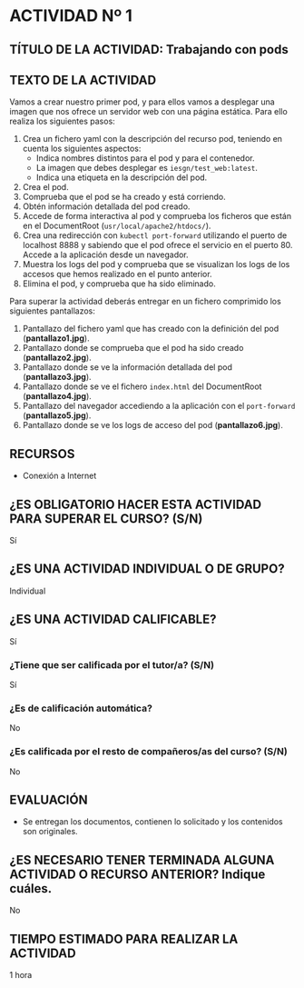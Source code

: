 # ACTIVIDAD Nº 1

## TÍTULO DE LA ACTIVIDAD: Trabajando con pods

## TEXTO DE LA ACTIVIDAD

Vamos a crear nuestro primer pod, y para ellos vamos a desplegar una
imagen que nos ofrece un servidor web con una página estática. Para
ello realiza los siguientes pasos:

1. Crea un fichero yaml con la descripción del recurso pod, teniendo en cuenta los siguientes aspectos:
    * Indica nombres distintos para el pod y para el contenedor.
    * La imagen que debes desplegar es `iesgn/test_web:latest`.
    * Indica una etiqueta en la descripción del pod.
2. Crea el pod.
3. Comprueba que el pod se ha creado y está corriendo.
4. Obtén información detallada del pod creado.
5. Accede de forma interactiva al pod y comprueba los ficheros que están en el DocumentRoot (`usr/local/apache2/htdocs/`).
6. Crea una redirección con `kubectl port-forward` utilizando el puerto de localhost 8888 y sabiendo que el pod ofrece el servicio en el puerto 80. Accede a la aplicación desde un navegador.
7. Muestra los logs del pod y comprueba que se visualizan los logs de los accesos que hemos realizado en el punto anterior.
8. Elimina el pod, y comprueba que ha sido eliminado.

Para superar la actividad deberás entregar en un fichero comprimido los siguientes pantallazos:

1. Pantallazo del fichero yaml que has creado con la definición del pod (**pantallazo1.jpg**).
2. Pantallazo donde se comprueba que el pod ha sido creado (**pantallazo2.jpg**).
3. Pantallazo donde se ve la información detallada del pod (**pantallazo3.jpg**).
4. Pantallazo donde se ve el fichero `index.html` del DocumentRoot (**pantallazo4.jpg**).
5. Pantallazo del navegador accediendo a la aplicación con el `port-forward` (**pantallazo5.jpg**).
6. Pantallazo donde se ve los logs de acceso del pod (**pantallazo6.jpg**).

## RECURSOS

* Conexión a Internet

## ¿ES OBLIGATORIO HACER ESTA ACTIVIDAD PARA SUPERAR EL CURSO? (S/N)

Sí

## ¿ES UNA ACTIVIDAD INDIVIDUAL O DE GRUPO?

Individual

## ¿ES UNA ACTIVIDAD CALIFICABLE?

Sí

### ¿Tiene que ser calificada por el tutor/a? (S/N)

Sí

### ¿Es de calificación automática?

No

### ¿Es calificada por el resto de compañeros/as del curso? (S/N)

No

## EVALUACIÓN

* Se entregan los documentos, contienen lo solicitado y los contenidos son originales.

## ¿ES NECESARIO TENER TERMINADA ALGUNA ACTIVIDAD O RECURSO ANTERIOR? Indique cuáles.

No

## TIEMPO ESTIMADO PARA REALIZAR LA ACTIVIDAD

1 hora
